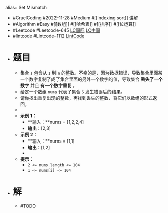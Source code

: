 alias:: Set Mismatch

- #CruelCoding #2022-11-28 #Medium #[[indexing sort]] [讲解](https://youtu.be/lnAQB4__FDg)
- #Algorithm #Easy #[[数组]] #[[哈希表]] #[[排序]] #[[位运算]]
- #Leetcode #Leetcode-645 [LC国际](https://leetcode.com/problems/set-mismatch/) [LC中国](https://leetcode.cn/problems/set-mismatch/)
- #lintcode #Lintcode-1112 [LintCode](https://www.lintcode.com/problem/1112/)
- # 题目
	- 集合 `s` 包含从 `1` 到 `n` 的整数。不幸的是，因为数据错误，导致集合里面某一个数字复制了成了集合里面的另外一个数字的值，导致集合 **丢失了一个数字** 并且 **有一个数字重复** 。
	- 给定一个数组 `nums` 代表了集合 `S` 发生错误后的结果。
	- 请你找出重复出现的整数，再找到丢失的整数，将它们以数组的形式返回。
	-
	- **示例 1：**
		- **输入：**nums = [1,2,2,4]
		- **输出：**[2,3]
	- **示例 2：**
		- **输入：**nums = [1,1]
		- **输出：**[1,2]
		-
	- **提示：**
		- `2 <= nums.length <= 104`
		- `1 <= nums[i] <= 104`
- # 解
	- #TODO